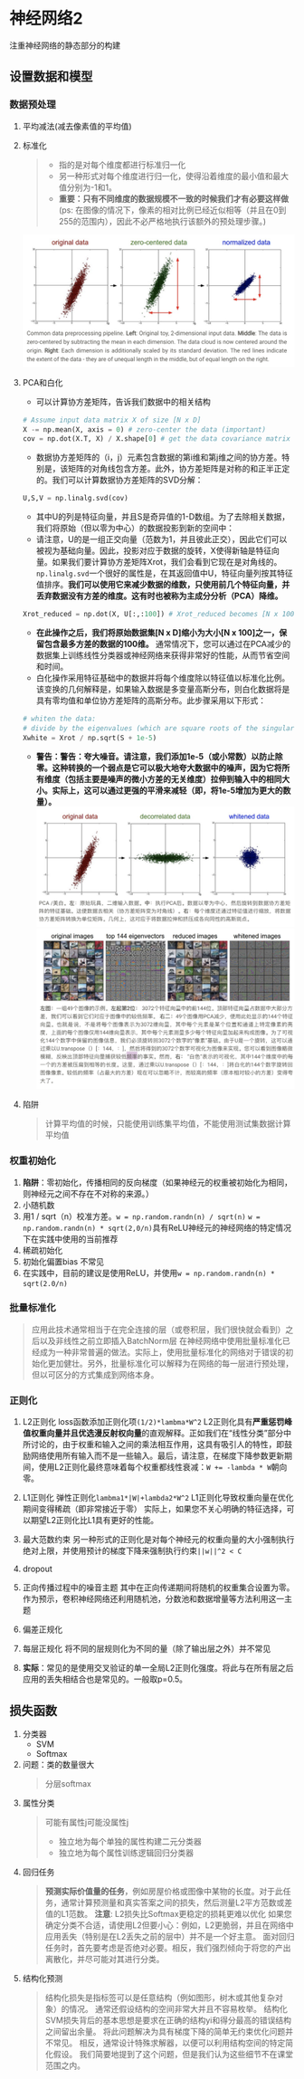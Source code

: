 # 神经网络2

注重神经网络的静态部分的构建

## 设置数据和模型

### 数据预处理

1. 平均减法(减去像素值的平均值)
2. 标准化
    > - 指的是对每个维度都进行标准归一化
    > - 另一种形式对每个维度进行归一化，使得沿着维度的最小值和最大值分别为-1和1。
    > - **重要：只有不同维度的数据规模不一致的时候我们才有必要这样做**  (ps: 在图像的情况下，像素的相对比例已经近似相等（并且在0到255的范围内），因此不必严格地执行该额外的预处理步骤。)

    ![data preprocess](../02-imgs/19-data_preprocessing.png)
3. PCA和白化
    - 可以计算协方差矩阵，告诉我们数据中的相关结构

    ```python
    # Assume input data matrix X of size [N x D]
    X -= np.mean(X, axis = 0) # zero-center the data (important)
    cov = np.dot(X.T, X) / X.shape[0] # get the data covariance matrix
    ```

    - 数据协方差矩阵的（i，j）元素包含数据的第i维和第j维之间的协方差。特别是，该矩阵的对角线包含方差。此外，协方差矩阵是对称的和正半正定的。我们可以计算数据协方差矩阵的SVD分解：

    ```python
    U,S,V = np.linalg.svd(cov)
    ```

    - 其中U的列是特征向量，并且S是奇异值的1-D数组。为了去除相关数据，我们将原始（但以零为中心）的数据投影到新的空间中：
    - 请注意，U的是一组正交向量（范数为1，并且彼此正交），因此它们可以被视为基础向量。因此，投影对应于数据的旋转，X使得新轴是特征向量。如果我们要计算协方差矩阵Xrot，我们会看到它现在是对角线的。`np.linalg.svd`一个很好的属性是，在其返回值中U，特征向量列按其特征值排序。**我们可以使用它来减少数据的维数，只使用前几个特征向量，并丢弃数据没有方差的维度。这有时也被称为主成分分析（PCA）降维。**

    ```python
    Xrot_reduced = np.dot(X, U[:,:100]) # Xrot_reduced becomes [N x 100]
    ```

    - **在此操作之后，我们将原始数据集[N x D]缩小为大小[N x 100]之一，保留包含最多方差的数据的100维。** 通常情况下，您可以通过在PCA减少的数据集上训练线性分类器或神经网络来获得非常好的性能，从而节省空间和时间。
    - 白化操作采用特征基础中的数据并将每个维度除以特征值以标准化比例。该变换的几何解释是，如果输入数据是多变量高斯分布，则白化数据将是具有零均值和单位协方差矩阵的高斯分布。此步骤采用以下形式：

    ```python
    # whiten the data:
    # divide by the eigenvalues (which are square roots of the singular values)
    Xwhite = Xrot / np.sqrt(S + 1e-5)
    ```

    - **警告：警告：夸大噪音。请注意，我们添加1e-5（或小常数）以防止除零。这种转换的一个弱点是它可以极大地夸大数据中的噪声，因为它将所有维度（包括主要是噪声的微小方差的无关维度）拉伸到输入中的相同大小。实际上，这可以通过更强的平滑来减轻（即，将1e-5增加为更大的数量）。**
    ![data preprocess](../02-imgs/20-data_preprocessing2.png)
    ![PCA and whiten](../02-imgs/21-PCA_and_whiten.png)

4. 陷阱
    > 计算平均值的时候，只能使用训练集平均值，不能使用测试集数据计算平均值

### 权重初始化

1. **陷阱**：零初始化，传播相同的反向梯度（如果神经元的权重被初始化为相同，则神经元之间不存在不对称的来源。）
2. 小随机数
3. 用1 / sqrt（n）校准方差。`w = np.random.randn(n) / sqrt(n)`
   `w = np.random.randn(n) * sqrt(2,0/n)`具有ReLU神经元的神经网络的特定情况下在实践中使用的当前推荐
4. 稀疏初始化
5. 初始化偏置bias 不常见
6. 在实践中，目前的建议是使用ReLU，并使用`w = np.random.randn(n) * sqrt(2.0/n)`

### 批量标准化

  > 应用此技术通常相当于在完全连接的层（或卷积层，我们很快就会看到）之后以及非线性之前立即插入BatchNorm层
  > 在神经网络中使用批量标准化已经成为一种非常普遍的做法。实际上，使用批量标准化的网络对于错误的初始化更加健壮。另外，批量标准化可以解释为在网络的每一层进行预处理，但以可区分的方式集成到网络本身。

### 正则化

  1. L2正则化
  loss函数添加正则化项`(1/2)*lambma*W^2`
  L2正则化具有**严重惩罚峰值权重向量并且优选漫反射权向量**的直观解释。正如我们在“线性分类”部分中所讨论的，由于权重和输入之间的乘法相互作用，这具有吸引人的特性，即鼓励网络使用所有输入而不是一些输入。最后，请注意，在梯度下降参数更新期间，使用L2正则化最终意味着每个权重都线性衰减：`W += -lambda * W`朝向零。

  2. L1正则化
  弹性正则化`lambma1*|W|+lambda2*W^2`
  L1正则化导致权重向量在优化期间变得稀疏（即非常接近于零）
  实际上，如果您不关心明确的特征选择，可以期望L2正则化比L1具有更好的性能。
  3. 最大范数约束
  另一种形式的正则化是对每个神经元的权重向量的大小强制执行绝对上限，并使用预计的梯度下降来强制执行约束`||w||^2 < C`
  4. dropout
  5. 正向传播过程中的噪音主题
  其中在正向传递期间将随机的权重集合设置为零。作为预示，卷积神经网络还利用随机池，分数池和数据增量等方法利用这一主题
  6. 偏差正规化
  7. 每层正规化
  将不同的层规则化为不同的量（除了输出层之外）并不常见
  8. **实际**：常见的是使用交叉验证的单一全局L2正则化强度。将此与在所有层之后应用的丢失相结合也是常见的。一般取p=0.5。

## 损失函数

1. 分类器
   - SVM
   - Softmax
2. 问题：类的数量很大
    > 分层softmax
3. 属性分类
   > 可能有属性j可能没属性j
   > - 独立地为每个单独的属性构建二元分类器
   > - 独立地为每个属性训练逻辑回归分类器
4. 回归任务
    > **预测实际价值量的任务**，例如房屋价格或图像中某物的长度。对于此任务，通常计算预测量和真实答案之间的损失，然后测量L2平方范数或差值的L1范数。
    > **注意**: L2损失比Softmax更稳定的损耗更难以优化
    > 如果您确定分类不合适，请使用L2但要小心：例如，L2更脆弱，并且在网络中应用丢失（特别是在L2丢失之前的层中）并不是一个好主意。
    > 面对回归任务时，首先要考虑是否绝对必要。相反，我们强烈倾向于将您的产出离散化，并尽可能对其进行分类。
5. 结构化预测
    > 结构化损失是指标签可以是任意结构（例如图形，树木或其他复杂对象）的情况。 通常还假设结构的空间非常大并且不容易枚举。 结构化SVM损失背后的基本思想是要求在正确的结构yi和得分最高的错误结构之间留出余量。 将此问题解决为具有梯度下降的简单无约束优化问题并不常见。 相反，通常设计特殊求解器，以便可以利用结构空间的特定简化假设。 我们简要地提到了这个问题，但是我们认为这些细节不在课堂范围之内。
